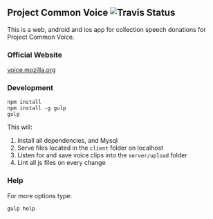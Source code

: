 ## Project Common Voice ![Travis Status](https://travis-ci.org/mozilla/voice-web.svg?branch=master "Travis Status")
This is a web, android and ios app for collection speech
donations for Project Common Voice.

### Official Website
[voice.mozilla.org](https://voice.mozilla.org)

### Development
```
npm install
npm install -g gulp
gulp
```
This will:
1. Install all dependencies, and Mysql
1. Serve files located in the `client` folder on localhost
1. Listen for and save voice clips into the `server/upload` folder
1. Lint all js files on every change

### Help

For more options type:
```
gulp help
```
